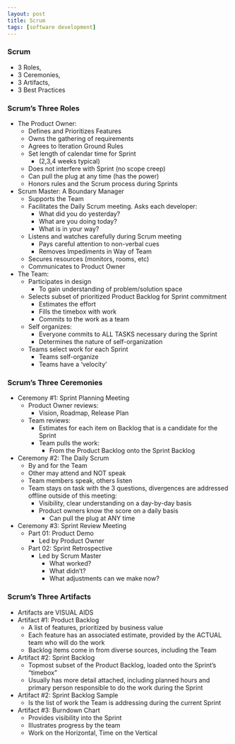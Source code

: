 ```yaml
---
layout: post
title: Scrum
tags: [software development]
---
```


### Scrum
- 3 Roles,
- 3 Ceremonies,
- 3 Artifacts,
- 3 Best Practices

### Scrum’s Three Roles

  - The Product Owner:
    - Defines and Prioritizes Features
    - Owns the gathering of requirements
    - Agrees to Iteration Ground Rules
    - Set length of calendar time for Sprint
      - (2,3,4 weeks typical)
    - Does not interfere with Sprint (no scope creep)
    - Can pull the plug at any time (has the power)
    - Honors rules and the Scrum process during Sprints
  - Scrum Master: A Boundary Manager
    - Supports the Team
    - Facilitates the Daily Scrum meeting. Asks each developer:
      - What did you do yesterday?
      - What are you doing today?
      - What is in your way?
    - Listens and watches carefully during Scrum meeting
      - Pays careful attention to non-verbal cues
      - Removes Impediments in Way of Team
    - Secures resources (monitors, rooms, etc)
    - Communicates to Product Owner
  - The Team:
    - Participates in design
      - To gain understanding of problem/solution space
    - Selects subset of prioritized Product Backlog for Sprint commitment
      - Estimates the effort
      - Fills the timebox with work
      - Commits to the work as a team
    - Self organizes:
      - Everyone commits to ALL TASKS necessary during the Sprint
      - Determines the nature of self-organization
    - Teams select work for each Sprint
      - Teams self-organize
      - Teams have a ‘velocity’

### Scrum’s Three Ceremonies
- Ceremony #1: Sprint Planning Meeting
  - Product Owner reviews:
    - Vision, Roadmap, Release Plan
  - Team reviews:
    - Estimates for each item on Backlog that is a candidate for the Sprint
    - Team pulls the work:
      - From the Product Backlog onto the Sprint Backlog
- Ceremony #2: The Daily Scrum
  - By and for the Team
  - Other may attend and NOT speak
  - Team members speak, others listen
  - Team stays on task with the 3 questions, divergences are addressed offline outside of this meeting:
    -  Visibility, clear understanding on a day-by-day basis
    - Product owners know the score on a daily basis
      - Can pull the plug at ANY time
- Ceremony #3: Sprint Review Meeting
  - Part 01: Product Demo
    - Led by Product Owner
  - Part 02: Sprint Retrospective
    - Led by Scrum Master
      - What worked?
      - What didn’t?
      - What adjustments can we make now?

### Scrum’s Three Artifacts
- Artifacts are VISUAL AIDS
- Artifact #1: Product Backlog
  - A list of features, prioritized by business value
  - Each feature has an associated estimate, provided by the ACTUAL team who will do the work
  - Backlog items come in from diverse sources, including the Team
- Artifact #2: Sprint Backlog
  - Topmost subset of the Product Backlog, loaded onto the Sprint’s “timebox”
  - Usually has more detail attached, including planned hours and primary person responsible to do the work during the Sprint
- Artifact #2: Sprint Backlog Sample
  - Is the list of work the Team is addressing during the current Sprint
- Artifact #3: Burndown Chart
  - Provides visibility into the Sprint
  - Illustrates progress by the team
  - Work on the Horizontal, Time on the Vertical
